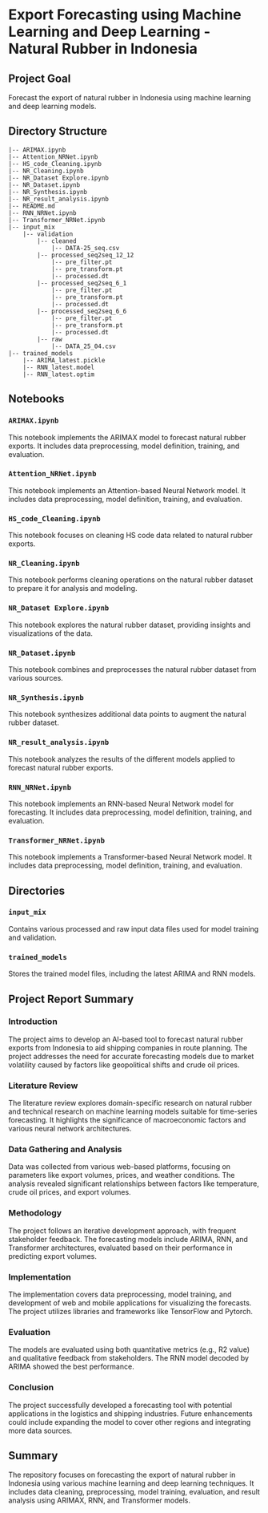# Export Forecasting using Machine Learning and Deep Learning - Natural Rubber in Indonesia

## Project Goal
Forecast the export of natural rubber in Indonesia using machine learning and deep learning models.

## Directory Structure
```
|-- ARIMAX.ipynb
|-- Attention_NRNet.ipynb
|-- HS_code_Cleaning.ipynb
|-- NR_Cleaning.ipynb
|-- NR_Dataset Explore.ipynb
|-- NR_Dataset.ipynb
|-- NR_Synthesis.ipynb
|-- NR_result_analysis.ipynb
|-- README.md
|-- RNN_NRNet.ipynb
|-- Transformer_NRNet.ipynb
|-- input_mix
    |-- validation
        |-- cleaned
            |-- DATA-25_seq.csv
        |-- processed_seq2seq_12_12
            |-- pre_filter.pt
            |-- pre_transform.pt
            |-- processed.dt
        |-- processed_seq2seq_6_1
            |-- pre_filter.pt
            |-- pre_transform.pt
            |-- processed.dt
        |-- processed_seq2seq_6_6
            |-- pre_filter.pt
            |-- pre_transform.pt
            |-- processed.dt
        |-- raw
            |-- DATA_25_04.csv
|-- trained_models
    |-- ARIMA_latest.pickle
    |-- RNN_latest.model
    |-- RNN_latest.optim
```

## Notebooks

### `ARIMAX.ipynb`
This notebook implements the ARIMAX model to forecast natural rubber exports. It includes data preprocessing, model definition, training, and evaluation.

### `Attention_NRNet.ipynb`
This notebook implements an Attention-based Neural Network model. It includes data preprocessing, model definition, training, and evaluation.

### `HS_code_Cleaning.ipynb`
This notebook focuses on cleaning HS code data related to natural rubber exports.

### `NR_Cleaning.ipynb`
This notebook performs cleaning operations on the natural rubber dataset to prepare it for analysis and modeling.

### `NR_Dataset Explore.ipynb`
This notebook explores the natural rubber dataset, providing insights and visualizations of the data.

### `NR_Dataset.ipynb`
This notebook combines and preprocesses the natural rubber dataset from various sources.

### `NR_Synthesis.ipynb`
This notebook synthesizes additional data points to augment the natural rubber dataset.

### `NR_result_analysis.ipynb`
This notebook analyzes the results of the different models applied to forecast natural rubber exports.

### `RNN_NRNet.ipynb`
This notebook implements an RNN-based Neural Network model for forecasting. It includes data preprocessing, model definition, training, and evaluation.

### `Transformer_NRNet.ipynb`
This notebook implements a Transformer-based Neural Network model. It includes data preprocessing, model definition, training, and evaluation.

## Directories

### `input_mix`
Contains various processed and raw input data files used for model training and validation.

### `trained_models`
Stores the trained model files, including the latest ARIMA and RNN models.

## Project Report Summary

### Introduction
The project aims to develop an AI-based tool to forecast natural rubber exports from Indonesia to aid shipping companies in route planning. The project addresses the need for accurate forecasting models due to market volatility caused by factors like geopolitical shifts and crude oil prices.

### Literature Review
The literature review explores domain-specific research on natural rubber and technical research on machine learning models suitable for time-series forecasting. It highlights the significance of macroeconomic factors and various neural network architectures.

### Data Gathering and Analysis
Data was collected from various web-based platforms, focusing on parameters like export volumes, prices, and weather conditions. The analysis revealed significant relationships between factors like temperature, crude oil prices, and export volumes.

### Methodology
The project follows an iterative development approach, with frequent stakeholder feedback. The forecasting models include ARIMA, RNN, and Transformer architectures, evaluated based on their performance in predicting export volumes.

### Implementation
The implementation covers data preprocessing, model training, and development of web and mobile applications for visualizing the forecasts. The project utilizes libraries and frameworks like TensorFlow and Pytorch.

### Evaluation
The models are evaluated using both quantitative metrics (e.g., R2 value) and qualitative feedback from stakeholders. The RNN model decoded by ARIMA showed the best performance.

### Conclusion
The project successfully developed a forecasting tool with potential applications in the logistics and shipping industries. Future enhancements could include expanding the model to cover other regions and integrating more data sources.

## Summary
The repository focuses on forecasting the export of natural rubber in Indonesia using various machine learning and deep learning techniques. It includes data cleaning, preprocessing, model training, evaluation, and result analysis using ARIMAX, RNN, and Transformer models.
